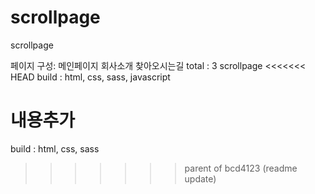 # scrollpage
scrollpage


페이지 구성:
메인페이지
회사소개
찾아오시는길
total : 3 scrollpage
<<<<<<< HEAD
build : html, css, sass, javascript

내용추가
=======
build : html, css, sass
>>>>>>> parent of bcd4123 (readme update)
